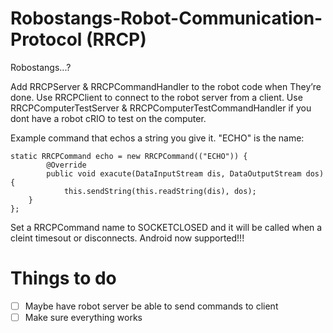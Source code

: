 Robostangs-Robot-Communication-Protocol (RRCP)
=======================================

Robostangs...?

Add RRCPServer & RRCPCommandHandler to the robot code when They’re done.
Use RRCPClient to connect to the robot server from a client.
Use RRCPComputerTestServer & RRCPComputerTestCommandHandler if you dont have a robot cRIO to test on the computer.

Example command that echos a string you give it. "ECHO" is the name:
```
static RRCPCommand echo = new RRCPCommand(("ECHO")) {
        @Override
        public void exacute(DataInputStream dis, DataOutputStream dos) {
            this.sendString(this.readString(dis), dos);
    }
};
```
Set a RRCPCommand name to SOCKETCLOSED and it will be called when a cleint timesout or disconnects.
Android now supported!!!

Things to do
=======================================
- [ ] Maybe have robot server be able to send commands to client
- [ ] Make sure everything works
